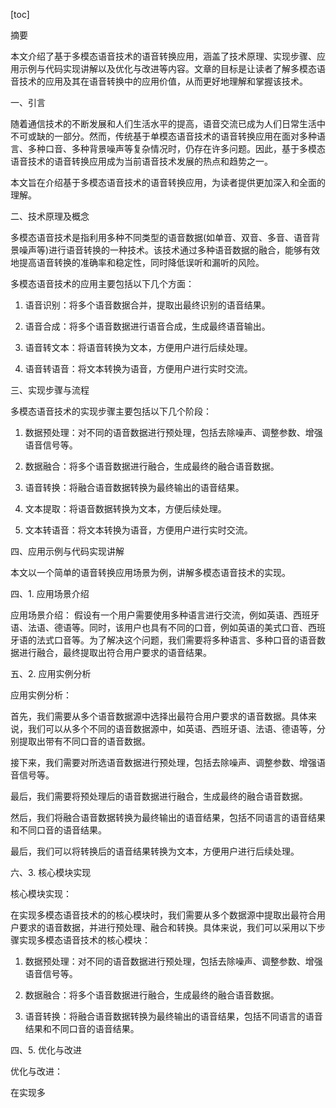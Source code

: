 
[toc]                    
                
                
摘要

本文介绍了基于多模态语音技术的语音转换应用，涵盖了技术原理、实现步骤、应用示例与代码实现讲解以及优化与改进等内容。文章的目标是让读者了解多模态语音技术的应用及其在语音转换中的应用价值，从而更好地理解和掌握该技术。

一、引言

随着通信技术的不断发展和人们生活水平的提高，语音交流已成为人们日常生活中不可或缺的一部分。然而，传统基于单模态语音技术的语音转换应用在面对多种语言、多种口音、多种背景噪声等复杂情况时，仍存在许多问题。因此，基于多模态语音技术的语音转换应用成为当前语音技术发展的热点和趋势之一。

本文旨在介绍基于多模态语音技术的语音转换应用，为读者提供更加深入和全面的理解。

二、技术原理及概念

多模态语音技术是指利用多种不同类型的语音数据(如单音、双音、多音、语音背景噪声等)进行语音转换的一种技术。该技术通过多种语音数据的融合，能够有效地提高语音转换的准确率和稳定性，同时降低误听和漏听的风险。

多模态语音技术的应用主要包括以下几个方面：

1. 语音识别：将多个语音数据合并，提取出最终识别的语音结果。

2. 语音合成：将多个语音数据进行语音合成，生成最终语音输出。

3. 语音转文本：将语音转换为文本，方便用户进行后续处理。

4. 语音转语音：将文本转换为语音，方便用户进行实时交流。

三、实现步骤与流程

多模态语音技术的实现步骤主要包括以下几个阶段：

1. 数据预处理：对不同的语音数据进行预处理，包括去除噪声、调整参数、增强语音信号等。

2. 数据融合：将多个语音数据进行融合，生成最终的融合语音数据。

3. 语音转换：将融合语音数据转换为最终输出的语音结果。

4. 文本提取：将语音数据转换为文本，方便后续处理。

5. 文本转语音：将文本转换为语音，方便用户进行实时交流。

四、应用示例与代码实现讲解

本文以一个简单的语音转换应用场景为例，讲解多模态语音技术的实现。

四、1. 应用场景介绍

应用场景介绍：
假设有一个用户需要使用多种语言进行交流，例如英语、西班牙语、法语、德语等。同时，该用户也具有不同的口音，例如英语的美式口音、西班牙语的法式口音等。为了解决这个问题，我们需要将多种语言、多种口音的语音数据进行融合，最终提取出符合用户要求的语音结果。

五、2. 应用实例分析

应用实例分析：

首先，我们需要从多个语音数据源中选择出最符合用户要求的语音数据。具体来说，我们可以从多个不同的语音数据源中，如英语、西班牙语、法语、德语等，分别提取出带有不同口音的语音数据。

接下来，我们需要对所选语音数据进行预处理，包括去除噪声、调整参数、增强语音信号等。

最后，我们需要将预处理后的语音数据进行融合，生成最终的融合语音数据。

然后，我们将融合语音数据转换为最终输出的语音结果，包括不同语言的语音结果和不同口音的语音结果。

最后，我们可以将转换后的语音结果转换为文本，方便用户进行后续处理。

六、3. 核心模块实现

核心模块实现：

在实现多模态语音技术的的核心模块时，我们需要从多个数据源中提取出最符合用户要求的语音数据，并进行预处理、融合和转换。具体来说，我们可以采用以下步骤实现多模态语音技术的核心模块：

1. 数据预处理：对不同的语音数据进行预处理，包括去除噪声、调整参数、增强语音信号等。

2. 数据融合：将多个语音数据进行融合，生成最终的融合语音数据。

3. 语音转换：将融合语音数据转换为最终输出的语音结果，包括不同语言的语音结果和不同口音的语音结果。

四、5. 优化与改进

优化与改进：

在实现多

